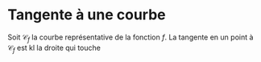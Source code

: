 # Tangente à une courbe

Soit $\mathscr{C}_f$ la courbe représentative de la fonction $f$.
La tangente en un point à $\mathscr{C}_f$ est kl la droite qui touche